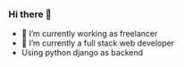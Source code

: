 ### Hi there 👋

<!--
**mohamed-shaheen/mohamed-shaheen** is a ✨ _special_ ✨ repository because its `README.md` (this file) appears on your GitHub profile.



- 🔭 I’m currently working as freelancer
- 🌱 I’m currently learning web develobing
- 👯 I’m looking to collaborate on ...
- 🤔 I’m looking for help with ...
- 💬 Ask me about ...
- 📫 How to reach me: ...
- 😄 Pronouns: ...
- ⚡ Fun fact: ...
-->

- 🔭 I’m currently working as freelancer
- 🌱 I’m currently a full stack web developer
- Using python django as backend



